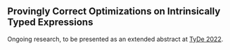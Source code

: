 ## Provingly Correct Optimizations on Intrinsically Typed Expressions

Ongoing research, to be presented as an extended abstract at
[TyDe 2022](https://icfp22.sigplan.org/home/tyde-2022).
